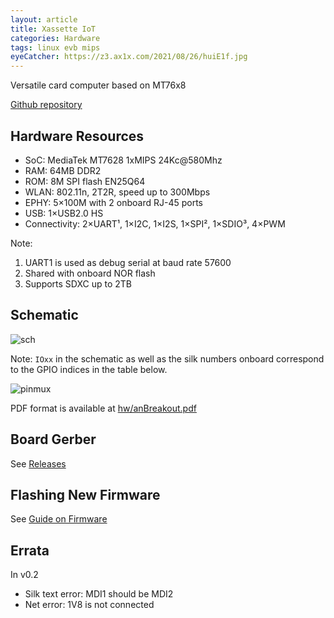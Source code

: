 ```yaml
---
layout: article
title: Xassette IoT
categories: Hardware
tags: linux evb mips
eyeCatcher: https://z3.ax1x.com/2021/08/26/huiE1f.jpg
---
```


Versatile card computer based on MT76x8

[Github repository](https://github.com/SdtElectronics/Xassette-IoT)
## Hardware Resources
* SoC: MediaTek MT7628 1xMIPS 24Kc@580Mhz
* RAM: 64MB DDR2
* ROM: 8M SPI flash EN25Q64
* WLAN: 802.11n, 2T2R, speed up to 300Mbps
* EPHY: 5×100M with 2 onboard RJ-45 ports
* USB: 1×USB2.0 HS
* Connectivity: 2×UART¹, 1×I2C, 1×I2S, 1×SPI², 1×SDIO³, 4×PWM


Note:
1. UART1 is used as debug serial at baud rate 57600
2. Shared with onboard NOR flash
3. Supports SDXC up to 2TB

## Schematic
![sch](https://github.com/SdtElectronics/Xassette-IoT/raw/master/hw/schematic.png)

Note: `IOxx` in the schematic as well as the silk numbers onboard correspond to the GPIO indices in the table below.


![pinmux](https://github.com/SdtElectronics/Xassette-IoT/raw/master/img/pinmux.png)

PDF format is available at [hw/anBreakout.pdf](https://github.com/SdtElectronics/Xassette-IoT/raw/master/hw/anBreakout.pdf)

## Board Gerber
See [Releases](https://github.com/SdtElectronics/Xassette-IoT/releases/)


## Flashing New Firmware
See [Guide on Firmware](docs/fwGuide.md)

## Errata
In v0.2
* Silk text error: MDI1 should be MDI2
* Net error: 1V8 is not connected